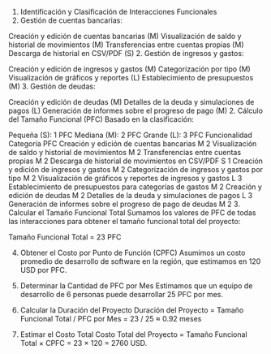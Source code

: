 1. Identificación y Clasificación de Interacciones Funcionales
1. Gestión de cuentas bancarias:

Creación y edición de cuentas bancarias (M)
Visualización de saldo y historial de movimientos (M)
Transferencias entre cuentas propias (M)
Descarga de historial en CSV/PDF (S)
2. Gestión de ingresos y gastos:

Creación y edición de ingresos y gastos (M)
Categorización por tipo (M)
Visualización de gráficos y reportes (L)
Establecimiento de presupuestos (M)
3. Gestión de deudas:

Creación y edición de deudas (M)
Detalles de la deuda y simulaciones de pagos (L)
Generación de informes sobre el progreso de pago (M)
2. Cálculo del Tamaño Funcional (PFC)
Basado en la clasificación:

Pequeña (S): 1 PFC
Mediana (M): 2 PFC
Grande (L): 3 PFC
Funcionalidad	Categoría	PFC
Creación y edición de cuentas bancarias	M	2
Visualización de saldo y historial de movimientos	M	2
Transferencias entre cuentas propias	M	2
Descarga de historial de movimientos en CSV/PDF	S	1
Creación y edición de ingresos y gastos	M	2
Categorización de ingresos y gastos por tipo	M	2
Visualización de gráficos y reportes de ingresos y gastos	L	3
Establecimiento de presupuestos para categorías de gastos	M	2
Creación y edición de deudas	M	2
Detalles de la deuda y simulaciones de pagos	L	3
Generación de informes sobre el progreso de pago de deudas	M	2
3. Calcular el Tamaño Funcional Total
Sumamos los valores de PFC de todas las interacciones para obtener el tamaño funcional total del proyecto:

Tamaño Funcional Total = 23 PFC

4. Obtener el Costo por Punto de Función (CPFC)
Asumimos un costo promedio de desarrollo de software en la región, que estimamos en 120 USD por PFC.

5. Determinar la Cantidad de PFC por Mes
Estimamos que un equipo de desarrollo de 6 personas puede desarrollar 25 PFC por mes.

6. Calcular la Duración del Proyecto
Duración del Proyecto = Tamaño Funcional Total / PFC por Mes = 23 / 25 ≈ 0.92 meses

7. Estimar el Costo Total
Costo Total del Proyecto = Tamaño Funcional Total × CPFC = 23 × 120 = 2760 USD.